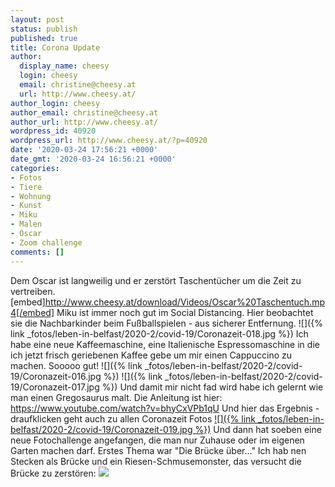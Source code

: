 ```yaml
---
layout: post
status: publish
published: true
title: Corona Update
author:
  display_name: cheesy
  login: cheesy
  email: christine@cheesy.at
  url: http://www.cheesy.at/
author_login: cheesy
author_email: christine@cheesy.at
author_url: http://www.cheesy.at/
wordpress_id: 40920
wordpress_url: http://www.cheesy.at/?p=40920
date: '2020-03-24 17:56:21 +0000'
date_gmt: '2020-03-24 16:56:21 +0000'
categories:
- Fotos
- Tiere
- Wohnung
- Kunst
- Miku
- Malen
- Oscar
- Zoom challenge
comments: []
---
```

Dem Oscar ist langweilig und er zerstört Taschentücher um die Zeit zu vertreiben.
[embed]http://www.cheesy.at/download/Videos/Oscar%20Taschentuch.mp4[/embed]
Miku ist immer noch gut im Social Distancing. Hier beobachtet sie die Nachbarkinder beim Fußballspielen - aus sicherer Entfernung.
![]({% link _fotos/leben-in-belfast/2020-2/covid-19/Coronazeit-018.jpg %})
Ich habe eine neue Kaffeemaschine, eine Italienische Espressomaschine in die ich jetzt frisch geriebenen Kaffee gebe um mir einen Cappuccino zu machen. Sooooo gut!
![]({% link _fotos/leben-in-belfast/2020-2/covid-19/Coronazeit-016.jpg %})
 ![]({% link _fotos/leben-in-belfast/2020-2/covid-19/Coronazeit-017.jpg %})
Und damit mir nicht fad wird habe ich gelernt wie man einen Gregosaurus malt. Die Anleitung ist hier: https://www.youtube.com/watch?v=bhyCxVPb1qU
Und hier das Ergebnis - draufklicken geht auch zu allen Coronazeit Fotos
[![]({% link _fotos/leben-in-belfast/2020-2/covid-19/Coronazeit-019.jpg %})](http://www.cheesy.at/fotos/leben-in-belfast/covid-19/)
Und dann hat soeben eine neue Fotochallenge angefangen, die man nur Zuhause oder im eigenen Garten machen darf. Erstes Thema war "Die Brücke über..." Ich hab nen Stecken als Brücke und ein Riesen-Schmusemonster, das versucht die Brücke zu zerstören:
![](http://www.cheesy.at/wp-content/uploads/01-Brücke-in-Gefahr.jpg)
